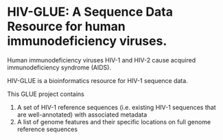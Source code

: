 # HIV-GLUE: A Sequence Data Resource for human immunodeficiency viruses.

Human immunodeficiency viruses HIV-1 and HIV-2 cause
acquired immunodeficiency syndrome (AIDS).

HIV-GLUE is a bioinformatics resource for HIV-1 sequence data.

This GLUE project contains


1.	A set of HIV-1 reference sequences (i.e. existing HIV-1 sequences that are well-annotated) with associated metadata
2.	A list of genome features and their specific locations on full genome reference sequences 
